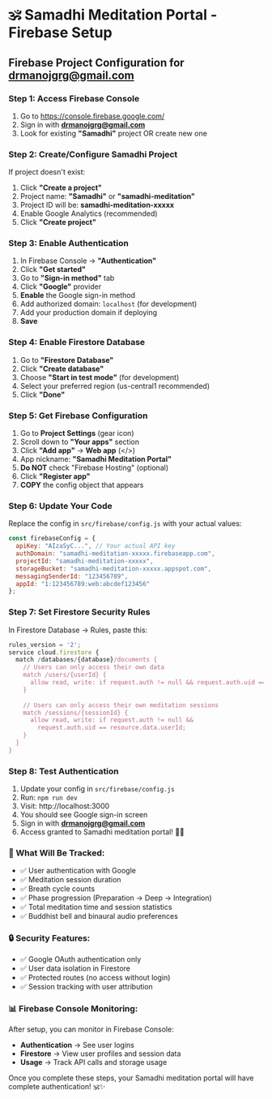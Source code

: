 # 🕉️ Samadhi Meditation Portal - Firebase Setup

## Firebase Project Configuration for drmanojgrg@gmail.com

### Step 1: Access Firebase Console
1. Go to https://console.firebase.google.com/
2. Sign in with **drmanojgrg@gmail.com**
3. Look for existing **"Samadhi"** project OR create new one

### Step 2: Create/Configure Samadhi Project
If project doesn't exist:
1. Click **"Create a project"**
2. Project name: **"Samadhi"** or **"samadhi-meditation"**
3. Project ID will be: **samadhi-meditation-xxxxx**
4. Enable Google Analytics (recommended)
5. Click **"Create project"**

### Step 3: Enable Authentication
1. In Firebase Console → **"Authentication"**
2. Click **"Get started"**
3. Go to **"Sign-in method"** tab
4. Click **"Google"** provider
5. **Enable** the Google sign-in method
6. Add authorized domain: `localhost` (for development)
7. Add your production domain if deploying
8. **Save**

### Step 4: Enable Firestore Database
1. Go to **"Firestore Database"**
2. Click **"Create database"**
3. Choose **"Start in test mode"** (for development)
4. Select your preferred region (us-central1 recommended)
5. Click **"Done"**

### Step 5: Get Firebase Configuration
1. Go to **Project Settings** (gear icon)
2. Scroll down to **"Your apps"** section
3. Click **"Add app"** → **Web app** (</>) 
4. App nickname: **"Samadhi Meditation Portal"**
5. **Do NOT** check "Firebase Hosting" (optional)
6. Click **"Register app"**
7. **COPY** the config object that appears

### Step 6: Update Your Code
Replace the config in `src/firebase/config.js` with your actual values:

```javascript
const firebaseConfig = {
  apiKey: "AIzaSyC...", // Your actual API key
  authDomain: "samadhi-meditation-xxxxx.firebaseapp.com",
  projectId: "samadhi-meditation-xxxxx",
  storageBucket: "samadhi-meditation-xxxxx.appspot.com",
  messagingSenderId: "123456789",
  appId: "1:123456789:web:abcdef123456"
};
```

### Step 7: Set Firestore Security Rules
In Firestore Database → Rules, paste this:

```javascript
rules_version = '2';
service cloud.firestore {
  match /databases/{database}/documents {
    // Users can only access their own data
    match /users/{userId} {
      allow read, write: if request.auth != null && request.auth.uid == userId;
    }
    
    // Users can only access their own meditation sessions
    match /sessions/{sessionId} {
      allow read, write: if request.auth != null && 
        request.auth.uid == resource.data.userId;
    }
  }
}
```

### Step 8: Test Authentication
1. Update your config in `src/firebase/config.js`
2. Run: `npm run dev`
3. Visit: http://localhost:3000
4. You should see Google sign-in screen
5. Sign in with **drmanojgrg@gmail.com**
6. Access granted to Samadhi meditation portal! 🧘‍♂️

### 📱 What Will Be Tracked:
- ✅ User authentication with Google
- ✅ Meditation session duration
- ✅ Breath cycle counts
- ✅ Phase progression (Preparation → Deep → Integration)
- ✅ Total meditation time and session statistics
- ✅ Buddhist bell and binaural audio preferences

### 🔒 Security Features:
- ✅ Google OAuth authentication only
- ✅ User data isolation in Firestore
- ✅ Protected routes (no access without login)
- ✅ Session tracking with user attribution

### 📊 Firebase Console Monitoring:
After setup, you can monitor in Firebase Console:
- **Authentication** → See user logins
- **Firestore** → View user profiles and session data
- **Usage** → Track API calls and storage usage

Once you complete these steps, your Samadhi meditation portal will have complete authentication! 🕉️✨